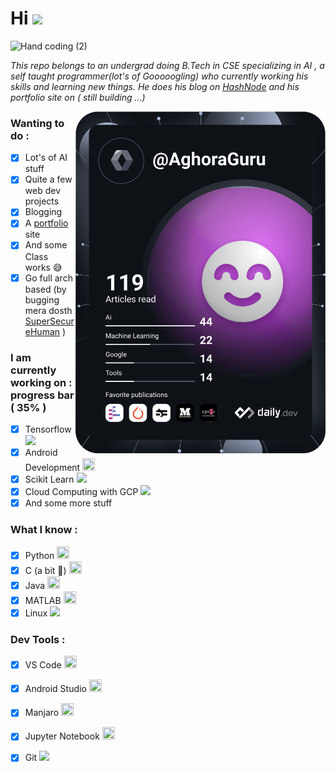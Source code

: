 # Hi <img src="https://media.giphy.com/media/hvRJCLFzcasrR4ia7z/giphy.gif" width="30px">

![Hand coding (2)](https://user-images.githubusercontent.com/88477799/206293719-346ab709-6300-4a79-ada2-196fd874dc69.gif)


*This repo belongs to an undergrad doing B.Tech in CSE specializing in AI , a self taught programmer(lot's of Gooooogling) who currently working his skills and learning new things. He does his blog on [HashNode](https://hashnode.com/@AghoraGuru) and his portfolio site on ( still building ...)*

<img align="right" src="https://github.com/AghoraGuru/AghoraGuru/blob/main/devcard.svg" width="400" alt=" Dev Card"/></a>

### Wanting to do :
- [x] Lot's of AI stuff
- [x] Quite a few web dev projects
- [x] Blogging
- [x] A [portfolio]( aghoraguru.github.io ) site
- [x] And some Class works 😅
- [x] Go full arch based (by bugging mera dosth [SuperSecureHuman]( github.com/SuperSecureHuman) )

### I am currently working on : progress bar ( 35% )
- [x] Tensorflow <img src="https://camo.githubusercontent.com/aeb4f612bd9b40d81c62fcbebd6db44a5d4344b8b962be0138817e18c9c06963/68747470733a2f2f7777772e74656e736f72666c6f772e6f72672f696d616765732f74665f6c6f676f5f686f72697a6f6e74616c2e706e67" height="20" />
- [x] Android Development <img src="https://upload.wikimedia.org/wikipedia/commons/thumb/6/64/Android_logo_2019_%28stacked%29.svg/2346px-Android_logo_2019_%28stacked%29.svg.png" width="20" height="20" />
- [x] Scikit Learn <img src ="https://upload.wikimedia.org/wikipedia/commons/thumb/0/05/Scikit_learn_logo_small.svg/2560px-Scikit_learn_logo_small.svg.png" height="20" />
- [x] Cloud Computing with GCP <img src="https://cloud.google.com/_static/cloud/images/social-icon-google-cloud-1200-630.png" height="20" />
- [x] And some more stuff

### What I know :
- [x] Python <img src="https://upload.wikimedia.org/wikipedia/commons/thumb/c/c3/Python-logo-notext.svg/768px-Python-logo-notext.svg.png" width="20" height="20" />
- [x] C (a bit 👀) <img src="https://upload.wikimedia.org/wikipedia/commons/thumb/3/35/The_C_Programming_Language_logo.svg/1200px-The_C_Programming_Language_logo.svg.png" width="20" height="20" />
- [x] Java <img src="https://upload.wikimedia.org/wikipedia/en/thumb/3/30/Java_programming_language_logo.svg/1200px-Java_programming_language_logo.svg.png" width="20" height="20" />
- [x] MATLAB <img src="https://upload.wikimedia.org/wikipedia/commons/thumb/2/21/Matlab_Logo.png/1200px-Matlab_Logo.png" width="20" height="20" />
- [x] Linux <img src="https://upload.wikimedia.org/wikipedia/commons/thumb/3/35/Tux.svg/1200px-Tux.svg.png" height="20" />

### Dev Tools :
- [x] VS Code <img src="https://upload.wikimedia.org/wikipedia/commons/thumb/2/2d/Visual_Studio_Code_1.18_icon.svg/1200px-Visual_Studio_Code_1.18_icon.svg.png" width="20" height="20" />
- [x] Android Studio <img src="https://upload.wikimedia.org/wikipedia/commons/thumb/9/95/Android_Studio_Icon_3.6.svg/1900px-Android_Studio_Icon_3.6.svg.png" width="20" height="20" />
- [x] Manjaro <img src ="https://upload.wikimedia.org/wikipedia/commons/thumb/3/35/Tux.svg/1200px-Tux.svg.png" width="20" height="20" />
- [x] Jupyter Notebook <img src="https://upload.wikimedia.org/wikipedia/commons/thumb/3/38/Jupyter_logo.svg/1200px-Jupyter_logo.svg.png" width="20" height="20" />
- [x] Git <img src="https://upload.wikimedia.org/wikipedia/commons/thumb/e/e0/Git-logo.svg/1200px-Git-logo.svg.png" height="20" />

